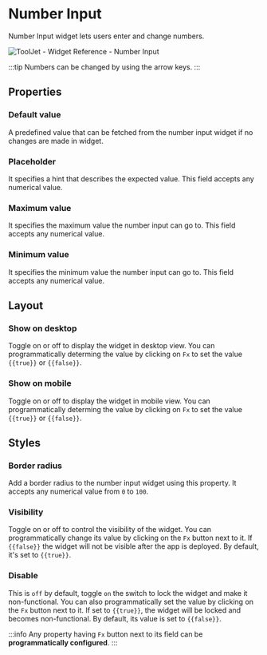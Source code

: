 # Number Input

Number Input widget lets users enter and change numbers.

<div style={{textAlign: 'center'}}>

![ToolJet - Widget Reference - Number Input](/img/widgets/number-input/number.png)

</div>

:::tip
Numbers can be changed by using the arrow keys.
:::

## Properties

### Default value

A predefined value that can be fetched from the number input widget if no changes are made in widget.

### Placeholder
It specifies a hint that describes the expected value. This field accepts any numerical value.

### Maximum value

It specifies the maximum value the number input can go to. This field accepts any numerical value.

### Minimum value

It specifies the minimum value the number input can go to. This field accepts any numerical value.

## Layout

### Show on desktop

Toggle on or off to display the widget in desktop view. You can programmatically determing the value by clicking on `Fx` to set the value `{{true}}` or `{{false}}`.
### Show on mobile

Toggle on or off to display the widget in mobile view. You can programmatically determing the value by clicking on `Fx` to set the value `{{true}}` or `{{false}}`.

## Styles

### Border radius

Add a border radius to the number input widget using this property. It accepts any numerical value from `0` to `100`.

### Visibility

Toggle on or off to control the visibility of the widget. You can programmatically change its value by clicking on the `Fx` button next to it. If `{{false}}` the widget will not be visible after the app is deployed. By default, it's set to `{{true}}`.

### Disable

This is `off` by default, toggle `on` the switch to lock the widget and make it non-functional. You can also programmatically set the value by clicking on the `Fx` button next to it. If set to `{{true}}`, the widget will be locked and becomes non-functional. By default, its value is set to `{{false}}`.

:::info
Any property having `Fx` button next to its field can be **programmatically configured**.
:::